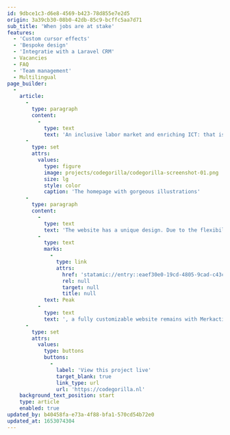```yaml
---
id: 9dbce1c3-d6e8-4569-b423-78d855e7e2d5
origin: 3a39cb30-08b0-42db-85c9-bcffc5aa7d71
sub_title: 'When jobs are at stake'
features:
  - 'Custom cursor effects'
  - 'Bespoke design'
  - 'Integratie with a Laravel CRM'
  - Vacancies
  - FAQ
  - 'Team management'
  - Multilingual
page_builder:
  -
    article:
      -
        type: paragraph
        content:
          -
            type: text
            text: 'An inclusive labor market and enriching ICT: that is what CodeGorilla stands for. They organize coding bootcamps for motivated job seekers who want to learn the programming profession and then match them with employers with whom we work closely.'
      -
        type: set
        attrs:
          values:
            type: figure
            image: projects/codegorilla/codegorilla-screenshot-01.png
            size: lg
            style: color
            caption: 'The homepage with gorgeous illustrations'
      -
        type: paragraph
        content:
          -
            type: text
            text: 'The website has a unique design. Due to the flexibility of Statamic and '
          -
            type: text
            marks:
              -
                type: link
                attrs:
                  href: 'statamic://entry::eaef30e0-19cd-4805-9cad-c43c96e2a50a'
                  rel: null
                  target: null
                  title: null
            text: Peak
          -
            type: text
            text: ', a fully customizable website remains with Merkactivisten keeping an eye on content and quality.'
      -
        type: set
        attrs:
          values:
            type: buttons
            buttons:
              -
                label: 'View this project live'
                target_blank: true
                link_type: url
                url: 'https://codegorilla.nl'
    background_text_position: start
    type: article
    enabled: true
updated_by: b40458fa-e73a-4f88-bfa1-570cd54b72e0
updated_at: 1653074304
---
```

